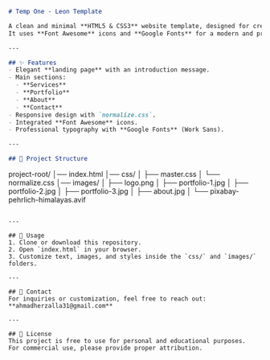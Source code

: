 ```markdown
# Temp One - Leon Template

A clean and minimal **HTML5 & CSS3** website template, designed for creative agencies and personal portfolios.  
It uses **Font Awesome** icons and **Google Fonts** for a modern and professional look.

---

## ✨ Features
- Elegant **landing page** with an introduction message.
- Main sections:
  - **Services**
  - **Portfolio**
  - **About**
  - **Contact**
- Responsive design with `normalize.css`.
- Integrated **Font Awesome** icons.
- Professional typography with **Google Fonts** (Work Sans).

---

## 📂 Project Structure
```

project-root/
│── index.html
│── css/
│   ├── master.css
│   └── normalize.css
│── images/
│   ├── logo.png
│   ├── portfolio-1.jpg
│   ├── portfolio-2.jpg
│   ├── portfolio-3.jpg
│   ├── about.jpg
│   └── pixabay-pehrlich-himalayas.avif

```

---

## 🚀 Usage
1. Clone or download this repository.
2. Open `index.html` in your browser.
3. Customize text, images, and styles inside the `css/` and `images/` folders.

---

## 📧 Contact
For inquiries or customization, feel free to reach out:  
**ahmadherzalla31@gmail.com**

---

## 📝 License
This project is free to use for personal and educational purposes.  
For commercial use, please provide proper attribution.
